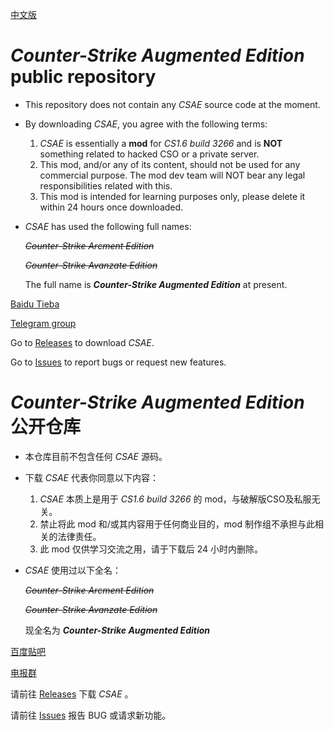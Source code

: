 [中文版](https://github.com/ltndkl/Counter-Strike-Augmented-Edition#counter-strike-augmented-edition-%E5%85%AC%E5%BC%80%E4%BB%93%E5%BA%93)

# _Counter-Strike Augmented Edition_ public repository
-   This repository does not contain any _CSAE_ source code at the moment.

-   By downloading _CSAE_, you agree with the following terms:
    1. _CSAE_ is essentially a **mod** for _CS1.6 build 3266_ and is **NOT** something related to hacked CSO or a private server.
    2. This mod, and/or any of its content, should not be used for any commercial purpose. The mod dev team will NOT bear any legal responsibilities related with this.
    3. This mod is intended for learning purposes only, please delete it within 24 hours once downloaded.

-   _CSAE_ has used the following full names:

    ~~_Counter-Strike Arcment Edition_~~

    ~~_Counter-Strike Avanzate Edition_~~

    The full name is **_Counter-Strike Augmented Edition_** at present.

[Baidu Tieba](https://tieba.baidu.com/csae)

[Telegram group](https://t.me/joinchat/JNYAMw3FyuWw81pHaG07JA)

Go to [Releases](https://github.com/ltndkl/Counter-Strike-Augmented-Edition/releases) to download _CSAE_.

Go to [Issues](https://github.com/ltndkl/Counter-Strike-Augmented-Edition/issues) to report bugs or request new features.

# _Counter-Strike Augmented Edition_ 公开仓库
-   本仓库目前不包含任何 _CSAE_ 源码。

-   下载 _CSAE_ 代表你同意以下内容：
    1. _CSAE_ 本质上是用于 _CS1.6 build 3266_ 的 mod，与破解版CSO及私服无关。
    2. 禁止将此 mod 和/或其内容用于任何商业目的，mod 制作组不承担与此相关的法律责任。
    3. 此 mod 仅供学习交流之用，请于下载后 24 小时内删除。

-   _CSAE_ 使用过以下全名：

    ~~_Counter-Strike Arcment Edition_~~

    ~~_Counter-Strike Avanzate Edition_~~

    现全名为 **_Counter-Strike Augmented Edition_**


[百度贴吧](https://tieba.baidu.com/csae)

[电报群](https://t.me/joinchat/JNYAMw3FyuWw81pHaG07JA)

请前往 [Releases](https://github.com/ltndkl/Counter-Strike-Augmented-Edition/releases) 下载 _CSAE_ 。

请前往 [Issues](https://github.com/ltndkl/Counter-Strike-Augmented-Edition/issues) 报告 BUG 或请求新功能。
